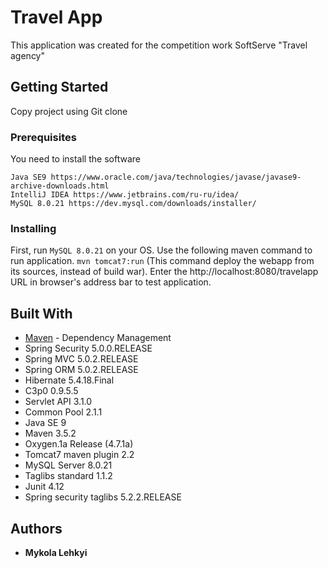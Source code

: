 # Travel App

This application was created for the competition work SoftServe "Travel agency"

## Getting Started

Copy project using Git clone 

### Prerequisites

You need to install the software

```
Java SE9 https://www.oracle.com/java/technologies/javase/javase9-archive-downloads.html
IntelliJ IDEA https://www.jetbrains.com/ru-ru/idea/
MySQL 8.0.21 https://dev.mysql.com/downloads/installer/
```

### Installing
First, run ```MySQL 8.0.21``` on your OS.
Use the following maven command to run application.
```mvn tomcat7:run``` (This command deploy the webapp from its sources, instead of build war).
Enter the http://localhost:8080/travelapp URL in browser's address bar to test application.

## Built With

* [Maven](https://maven.apache.org/) - Dependency Management
*	Spring Security 5.0.0.RELEASE
*	Spring MVC 5.0.2.RELEASE
*	Spring ORM 5.0.2.RELEASE
*	Hibernate 5.4.18.Final
*	C3p0 0.9.5.5 
*	Servlet API 3.1.0
*	Common Pool 2.1.1
*	Java SE 9
*	Maven 3.5.2
*	Oxygen.1a Release (4.7.1a)
* Tomcat7 maven plugin 2.2
*	MySQL Server 8.0.21
*	Taglibs standard 1.1.2
*	Junit 4.12
*	Spring security taglibs 5.2.2.RELEASE

## Authors

* **Mykola Lehkyi** 

